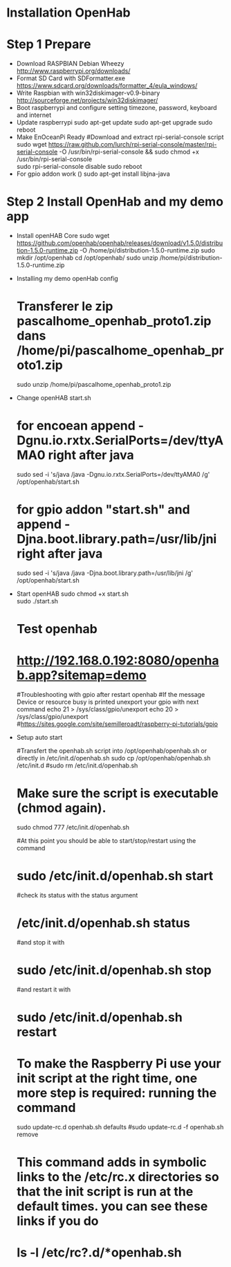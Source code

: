 # Installation OpenHab

# Step 1 Prepare
- Download RASPBIAN Debian Wheezy 
	http://www.raspberrypi.org/downloads/
- Format SD Card with SDFormatter.exe
	https://www.sdcard.org/downloads/formatter_4/eula_windows/
- Write Raspbian with win32diskimager-v0.9-binary
	http://sourceforge.net/projects/win32diskimager/
- Boot raspberrypi and configure setting
	timezone, password, keyboard and internet
- Update raspberrypi
	sudo apt-get update
	sudo apt-get upgrade
	sudo reboot
- Make EnOceanPi Ready
	#Download and extract rpi-serial-console script
	sudo wget https://raw.github.com/lurch/rpi-serial-console/master/rpi-serial-console -O /usr/bin/rpi-serial-console && sudo chmod +x /usr/bin/rpi-serial-console  
	sudo rpi-serial-console disable 
	sudo reboot
- For gpio addon work ()
	sudo apt-get install libjna-java
	
# Step 2 Install OpenHab and my demo app
- Install openHAB Core
	sudo wget https://github.com/openhab/openhab/releases/download/v1.5.0/distribution-1.5.0-runtime.zip -O /home/pi/distribution-1.5.0-runtime.zip
	sudo mkdir /opt/openhab 
	cd /opt/openhab/ 
	sudo unzip /home/pi/distribution-1.5.0-runtime.zip
- Installing my demo openHab config
	# Transferer le zip pascalhome_openhab_proto1.zip dans /home/pi/pascalhome_openhab_proto1.zip
	sudo unzip /home/pi/pascalhome_openhab_proto1.zip
	
- Change openHAB start.sh
	# for encoean append -Dgnu.io.rxtx.SerialPorts=/dev/ttyAMA0  right after java
	sudo sed -i 's/java /java -Dgnu.io.rxtx.SerialPorts=\/dev\/ttyAMA0 /g' /opt/openhab/start.sh 		
	# for gpio addon "start.sh" and append -Djna.boot.library.path=/usr/lib/jni right after java
	sudo sed -i 's/java /java -Djna.boot.library.path=\/usr\/lib\/jni /g' /opt/openhab/start.sh 		
	
- Start openHAB
	sudo chmod +x start.sh  
	sudo ./start.sh  
	
	# Test openhab
	# http://192.168.0.192:8080/openhab.app?sitemap=demo
	
	#Troubleshooting with gpio after restart openhab
	#If the message Device or resource busy is printed unexport your gpio with next command
	echo 21 > /sys/class/gpio/unexport
	echo 20 > /sys/class/gpio/unexport
	#https://sites.google.com/site/semilleroadt/raspberry-pi-tutorials/gpio
	
- Setup auto start
	
	#Transfert the openhab.sh script into /opt/openhab/openhab.sh or directly in /etc/init.d/openhab.sh
	sudo cp /opt/openhab/openhab.sh /etc/init.d
	#sudo rm /etc/init.d/openhab.sh

	# Make sure the script is executable (chmod again). 
	sudo chmod 777 /etc/init.d/openhab.sh

	#At this point you should be able to start/stop/restart using the command 
	#   sudo /etc/init.d/openhab.sh start
	#check its status with the status argument
	#   /etc/init.d/openhab.sh status 
	#and stop it with 
	#   sudo /etc/init.d/openhab.sh stop
	#and restart it with 
	#   sudo /etc/init.d/openhab.sh restart

	# To make the Raspberry Pi use your init script at the right time, one more step is required: running the command 
	sudo update-rc.d openhab.sh defaults
	#sudo update-rc.d -f openhab.sh remove

	# This command adds in symbolic links to the /etc/rc.x directories so that the init script is run at the default times. you can see these links if you do 
	# ls -l /etc/rc?.d/*openhab.sh